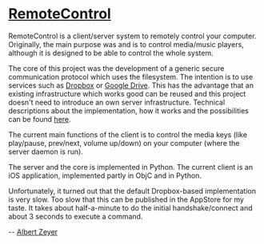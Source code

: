 [RemoteControl](https://github.com/albertz/RemoteControl)
===============

RemoteControl is a client/server system to remotely control your computer. Originally, the main purpose was and is to control media/music players, although it is designed to be able to control the whole system.

The core of this project was the development of a generic secure communication protocol which uses the filesystem. The intention is to use services such as [Dropbox](https://www.dropbox.com/) or [Google Drive](https://drive.google.com/). This has the advantage that an existing infrastructure which works good can be reused and this project doesn't need to introduce an own server infrastructure. Technical descriptions about the implementation, how it works and the possibilities can be found [here](https://github.com/albertz/RemoteControl/blob/master/TechnicalDescription.md).

The current main functions of the client is to control the media keys (like play/pause, prev/next, volume up/down) on your computer (where the server daemon is run).

The server and the core is implemented in Python. The current client is an iOS application, implemented partly in ObjC and in Python.

Unfortunately, it turned out that the default Dropbox-based implementation is very slow. Too slow that this can be published in the AppStore for my taste. It takes about half-a-minute to do the initial handshake/connect and about 3 seconds to execute a command.

-- [Albert Zeyer](mailto:albzey@gmail.com)



